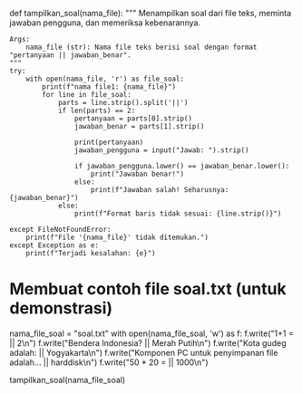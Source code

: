 def tampilkan_soal(nama_file):
    """
    Menampilkan soal dari file teks, meminta jawaban pengguna, dan memeriksa kebenarannya.

    Args:
        nama_file (str): Nama file teks berisi soal dengan format "pertanyaan || jawaban_benar".
    """
    try:
        with open(nama_file, 'r') as file_soal:
            print(f"nama file1: {nama_file}")
            for line in file_soal:
                parts = line.strip().split('||')
                if len(parts) == 2:
                    pertanyaan = parts[0].strip()
                    jawaban_benar = parts[1].strip()

                    print(pertanyaan)
                    jawaban_pengguna = input("Jawab: ").strip()

                    if jawaban_pengguna.lower() == jawaban_benar.lower():
                        print("Jawaban benar!")
                    else:
                        print(f"Jawaban salah! Seharusnya: {jawaban_benar}")
                else:
                    print(f"Format baris tidak sesuai: {line.strip()}")

    except FileNotFoundError:
        print(f"File '{nama_file}' tidak ditemukan.")
    except Exception as e:
        print(f"Terjadi kesalahan: {e}")

# Membuat contoh file soal.txt (untuk demonstrasi)
nama_file_soal = "soal.txt"
with open(nama_file_soal, 'w') as f:
    f.write("1+1 = || 2\n")
    f.write("Bendera Indonesia? || Merah Putih\n")
    f.write("Kota gudeg adalah: || Yogyakarta\n")
    f.write("Komponen PC untuk penyimpanan file adalah... || harddisk\n")
    f.write("50 * 20 = || 1000\n")

tampilkan_soal(nama_file_soal)
